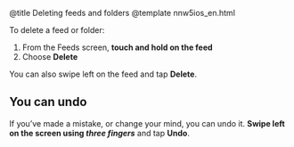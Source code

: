 @title Deleting feeds and folders
@template nnw5ios_en.html

To delete a feed or folder:

1. From the Feeds screen, **touch and hold on the feed**
2. Choose **Delete**

You can also swipe left on the feed and tap **Delete**.


You can undo
------------

If you’ve made a mistake, or change your mind, you can undo it. **Swipe left on the screen using *three fingers*** and tap **Undo**.
